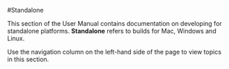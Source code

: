 #Standalone

This section of the User Manual contains documentation on developing for standalone platforms. __Standalone__ refers to builds for Mac, Windows and Linux.

Use the navigation column on the left-hand side of the page to view topics in this section. 